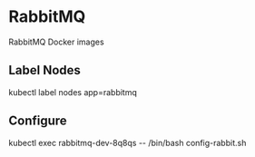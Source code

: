 # RabbitMQ
RabbitMQ Docker images


## Label Nodes
kubectl label nodes <node-name> app=rabbitmq

## Configure
kubectl exec rabbitmq-dev-8q8qs -- /bin/bash config-rabbit.sh
